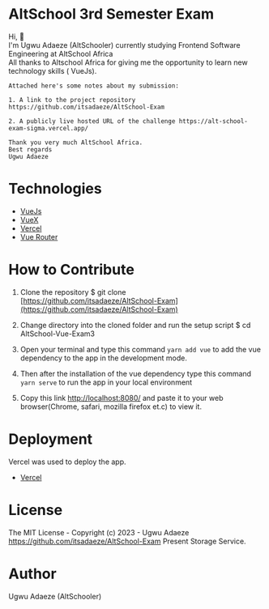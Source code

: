 # AltSchool 3rd Semester Exam

Hi, 👋 \
I'm Ugwu Adaeze  (AltSchooler) currently studying Frontend Software Engineering at AltSchool Africa\
All thanks to  Altschool Africa  for  giving me the opportunity to learn new technology skills ( VueJs).
```
Attached here's some notes about my submission:

1. A link to the project repository  https://github.com/itsadaeze/AltSchool-Exam

2. A publicly live hosted URL of the challenge https://alt-school-exam-sigma.vercel.app/

Thank you very much AltSchool Africa.
Best regards
Ugwu Adaeze

```
# Technologies 

 + [VueJs](https://vuejs.org/) 
 + [VueX](https://vuex.vuejs.org/)
 + [Vercel](https://vercel.com/dashboard) 
 + [Vue Router](https://router.vuejs.org/) 

 
# How to Contribute

1. Clone the repository 
$ git clone [https://github.com/itsadaeze/AltSchool-Exam](https://github.com/itsadaeze/AltSchool-Exam)

2. Change directory into the cloned folder and run the setup script
$ cd AltSchool-Vue-Exam3

3. Open your terminal and type this command `yarn add vue` to add the vue dependency to the app in the development mode.

4. Then after the installation of the vue dependency type this command  `yarn serve` to run the app in your local environment 

5. Copy this link [http://localhost:8080/](http://localhost:8080/) and paste it to your web browser(Chrome, safari, mozilla firefox et.c) to view it.


# Deployment
Vercel was used to deploy the app. 
 + [Vercel](https://vercel.com/dashboard)

# License
The MIT License - Copyright (c) 2023 - Ugwu Adaeze https://github.com/itsadaeze/AltSchool-Exam Present Storage Service.

# Author
Ugwu Adaeze (AltSchooler)

